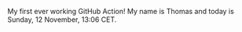 My first ever working GitHub Action!
My name is Thomas and today is Sunday, 12 November, 13:06 CET. 
